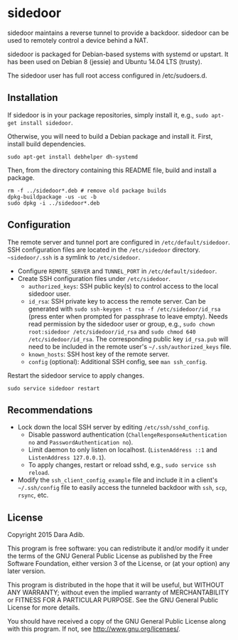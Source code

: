# sidedoor

sidedoor maintains a reverse tunnel to provide a backdoor.
sidedoor can be used to remotely control a device behind a NAT.

sidedoor is packaged for Debian-based systems with systemd or upstart.
It has been used on Debian 8 (jessie) and Ubuntu 14.04 LTS (trusty).

The sidedoor user has full root access configured in /etc/sudoers.d.

## Installation

If sidedoor is in your package repositories, simply install it, e.g.,
`sudo apt-get install sidedoor`.

Otherwise, you will need to build a Debian package and install it.
First, install build dependencies.

    sudo apt-get install debhelper dh-systemd

Then, from the directory containing this README file, build and install
a package.

    rm -f ../sidedoor*.deb # remove old package builds
    dpkg-buildpackage -us -uc -b
    sudo dpkg -i ../sidedoor*.deb

## Configuration

The remote server and tunnel port are configured in `/etc/default/sidedoor`.
SSH configuration files are located in the `/etc/sidedoor` directory.
`~sidedoor/.ssh` is a symlink to `/etc/sidedoor`.

 * Configure `REMOTE_SERVER` and `TUNNEL_PORT` in `/etc/default/sidedoor`.
 * Create SSH configuration files under `/etc/sidedoor`.
   - `authorized_keys`:  SSH public key(s) to control access to the local
     sidedoor user.
   - `id_rsa`: SSH private key to access the remote server.
     Can be generated with `sudo ssh-keygen -t rsa -f /etc/sidedoor/id_rsa`
     (press enter when prompted for passphrase to leave empty).
     Needs read permission by the sidedoor user or group, e.g.,
     `sudo chown root:sidedoor /etc/sidedoor/id_rsa` and
     `sudo chmod 640 /etc/sidedoor/id_rsa`.
     The corresponding public key `id_rsa.pub` will need to be included in
     the remote user's `~/.ssh/authorized_keys` file.
   - `known_hosts`: SSH host key of the remote server.
   - `config` (optional): Additional SSH config, see `man ssh_config`.

Restart the sidedoor service to apply changes.

    sudo service sidedoor restart

## Recommendations

 * Lock down the local SSH server by editing `/etc/ssh/sshd_config`.
   - Disable password authentication
     (`ChallengeResponseAuthentication no` and `PasswordAuthentication no`).
   - Limit daemon to only listen on localhost.
     (`ListenAddress ::1` and `ListenAddress 127.0.0.1`).
   - To apply changes, restart or reload sshd, e.g.,
     `sudo service ssh reload`.
 * Modify the `ssh_client_config_example` file and include it in a client's
   `~/.ssh/config` file to easily access the tunneled backdoor
   with `ssh`, `scp`, `rsync`, etc.

## License

Copyright 2015 Dara Adib.

This program is free software: you can redistribute it and/or modify
it under the terms of the GNU General Public License as published by
the Free Software Foundation, either version 3 of the License, or
(at your option) any later version.

This program is distributed in the hope that it will be useful,
but WITHOUT ANY WARRANTY; without even the implied warranty of
MERCHANTABILITY or FITNESS FOR A PARTICULAR PURPOSE.  See the
GNU General Public License for more details.

You should have received a copy of the GNU General Public License
along with this program.  If not, see <http://www.gnu.org/licenses/>.
